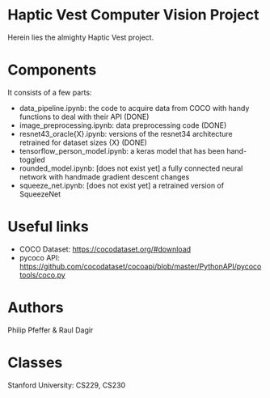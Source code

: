 # Haptic Vest Computer Vision Project
Herein lies the almighty Haptic Vest project.

# Components
It consists of a few parts:
 - data_pipeline.ipynb: the code to acquire data from COCO with handy functions to deal with their API (DONE)
 - image_preprocessing.ipynb: data preprocessing code (DONE)
 - resnet43_oracle{X}.ipynb: versions of the resnet34 architecture retrained for dataset sizes {X} (DONE)
 - tensorflow_person_model.ipynb: a keras model that has been hand-toggled
 - rounded_model.ipynb: [does not exist yet] a fully connected neural network with handmade gradient descent changes
 - squeeze_net.ipynb: [does not exist yet] a retrained version of SqueezeNet

# Useful links
- COCO Dataset: https://cocodataset.org/#download
- pycoco API: https://github.com/cocodataset/cocoapi/blob/master/PythonAPI/pycocotools/coco.py

# Authors
Philip Pfeffer & Raul Dagir

# Classes
Stanford University: CS229, CS230
